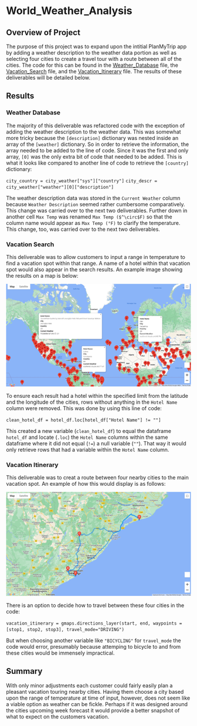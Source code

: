 # World_Weather_Analysis

## Overview of Project

The purpose of this project was to expand upon the intitial PlanMyTrip app by adding a weather description to the weather data portion as well as selecting four cities to create a travel tour with a route between all of the cities. The code for this can be found in the [Weather_Database](https://github.com/stwpf01/World_Weather_Analysis/blob/main/Weather_Database/Weather_Database.ipynb) file, the [Vacation_Search](https://github.com/stwpf01/World_Weather_Analysis/blob/main/Vacation_Search/Vacation_Search.ipynb) file, and the [Vacation_Itinerary](https://github.com/stwpf01/World_Weather_Analysis/blob/main/Vacation_Itinerary/Vacation_Itinerary.ipynb) file. The results of these deliverables will be detailed below.

## Results

### Weather Database

The majority of this deliverable was refactored code with the exception of adding the weather description to the weather data. This was somewhat more tricky because the `[description]` dictionary was nested inside an array of the `[weather]` dictionary. So in order to retrieve the information, the array needed to be added to the line of code. Since it was the first and only array, `[0]` was the only extra bit of code that needed to be added. This is what it looks like compared to another line of code to retrieve the `[country]` dictionary:

`city_country = city_weather["sys"]["country"]`
`city_descr = city_weather["weather"][0]["description"]`

The weather description data was stored in the `Current Weather` column because `Weather Description` seemed rather cumbersome comparatively. This change was carried over to the next two deliverables. Further down in another cell `Max Temp` was renamed `Max Temp ($^\circ$F)` so that the column name would appear as `Max Temp (°F)` to clarify the temperature. This change, too, was carried over to the next two deliverables.

### Vacation Search

This deliverable was to allow customers to input a range in temperature to find a vacation spot within that range. A name of a hotel within that vacation spot would also appear in the search results. An example image showing the results on a map is below:

![WeatherPy_vacation_map](https://github.com/stwpf01/World_Weather_Analysis/blob/main/Vacation_Search/WeatherPy_vacation_map.png)


To ensure each result had a hotel within the specified limit from the latitude and the longitude of the cities, rows without anything in the `Hotel Name` column were removed. This was done by using this line of code:

`clean_hotel_df = hotel_df.loc[hotel_df["Hotel Name"] != ""]`

This created a new variable (`clean_hotel_df`) to equal the dataframe `hotel_df` and locate (`.loc`) the `Hotel Name` columns within the same dataframe where it did not equal (`!=`) a null variable (`""`). That way it would only retrieve rows that had a variable within the `Hotel Name` column. 

### Vacation Itinerary

This deliverable was to creat a route between four nearby cities to the main vacation spot. An example of how this would display is as follows:

![WeatherPy_travel_map](https://github.com/stwpf01/World_Weather_Analysis/blob/main/Vacation_Itinerary/WeatherPy_travel_map.png)


There is an option to decide how to travel between these four cities in the code:

`vacation_itinerary = gmaps.directions_layer(start, end, waypoints = [stop1, stop2, stop3], travel_mode="DRIVING")`

But when choosing another variable like `"BICYCLING"` for `travel_mode` the code would error, presumably because attemping to bicycle to and from these cities would be immensely impractical.

## Summary

With only minor adjustments each customer could fairly easily plan a pleasant vacation touring nearby cities. Having them choose a city based upon the range of temperature at time of input, however, does not seem like a viable option as weather can be fickle. Perhaps if it was designed around the cities upcoming week forecast it would provide a better snapshot of what to expect on the customers vacation.


